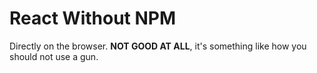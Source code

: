 # React Without NPM

Directly on the browser. **NOT GOOD AT ALL**, it's something like how you should not use a gun.

